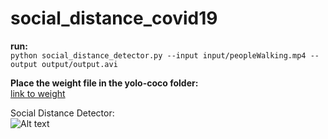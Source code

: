 # social_distance_covid19
**run:**\
```python social_distance_detector.py --input input/peopleWalking.mp4 --output output/output.avi```

**Place the weight file in the yolo-coco folder:**\
[link to weight](https://drive.google.com/file/d/1-fOFhJr8CgeoDzcQ0v2Fow1tHLyUt6kr/view?usp=sharing)

Social Distance Detector:\
![Alt text](readme/socialDistance.png?raw=true "Title")
